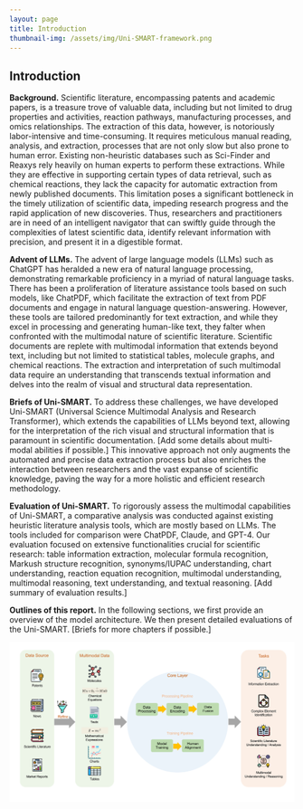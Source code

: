 ```yaml
---
layout: page
title: Introduction
thumbnail-img: /assets/img/Uni-SMART-framework.png
---
```


## Introduction

**Background.**
Scientific literature, encompassing patents and academic papers, is a treasure trove of valuable data, including but not limited to drug properties and activities, reaction pathways, manufacturing processes, and omics relationships. 
The extraction of this data, however, is notoriously labor-intensive and time-consuming. 
It requires meticulous manual reading, analysis, and extraction, processes that are not only slow but also prone to human error.
Existing non-heuristic databases such as Sci-Finder and Reaxys rely heavily on human experts to perform these extractions. 
While they are effective in supporting certain types of data retrieval, such as chemical reactions, they lack the capacity for automatic extraction from newly published documents. 
This limitation poses a significant bottleneck in the timely utilization of scientific data, impeding research progress and the rapid application of new discoveries.
Thus, researchers and practitioners are in need of an intelligent navigator that can swiftly guide through the complexities of latest scientific data, identify relevant information with precision, and present it in a digestible format.

**Advent of LLMs.**
The advent of large language models (LLMs) such as ChatGPT has heralded a new era of natural language processing, demonstrating remarkable proficiency in a myriad of natural language tasks. 
There has been a proliferation of literature assistance tools based on such models, like ChatPDF, which facilitate the extraction of text from PDF documents and engage in natural language question-answering. 
However, these tools are tailored predominantly for text extraction, and while they excel in processing and generating human-like text, they falter when confronted with the multimodal nature of scientific literature.
Scientific documents are replete with multimodal information that extends beyond text, including but not limited to statistical tables, molecule graphs, and chemical reactions. 
The extraction and interpretation of such multimodal data require an understanding that transcends textual information and delves into the realm of visual and structural data representation. 

**Briefs of Uni-SMART.**
To address these challenges, we have developed Uni-SMART (Universal Science Multimodal Analysis and Research Transformer), which extends the capabilities of LLMs beyond text, allowing for the interpretation of the rich visual and structural information that is paramount in scientific documentation. 
[Add some details about multi-modal abilities if possible.]
This innovative approach not only augments the automated and precise data extraction process but also enriches the interaction between researchers and the vast expanse of scientific knowledge, paving the way for a more holistic and efficient research methodology.

**Evaluation of Uni-SMART.**
To rigorously assess the multimodal capabilities of Uni-SMART, a comparative analysis was conducted against existing heuristic literature analysis tools, which are mostly based on LLMs.
The tools included for comparison were ChatPDF, Claude, and GPT-4. 
Our evaluation focused on extensive functionalities crucial for scientific research: table information extraction, molecular formula recognition, Markush structure recognition, synonyms/IUPAC understanding, chart understanding, reaction equation recognition, multimodal understanding, multimodal reasoning, text understanding, and textual reasoning.
[Add summary of evaluation results.]

**Outlines of this report.**
In the following sections, we first provide an overview of the model architecture.
We then present detailed evaluations of the Uni-SMART.
[Briefs for more chapters if possible.]

![Uni-SMART-framework](/assets/img/Uni-SMART-framework.png)
